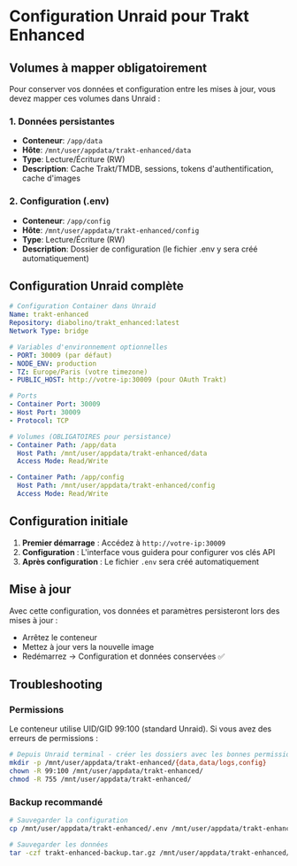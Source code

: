 # Configuration Unraid pour Trakt Enhanced

## Volumes à mapper obligatoirement

Pour conserver vos données et configuration entre les mises à jour, vous devez mapper ces volumes dans Unraid :

### 1. Données persistantes
- **Conteneur**: `/app/data`  
- **Hôte**: `/mnt/user/appdata/trakt-enhanced/data`
- **Type**: Lecture/Écriture (RW)
- **Description**: Cache Trakt/TMDB, sessions, tokens d'authentification, cache d'images

### 2. Configuration (.env)
- **Conteneur**: `/app/config`
- **Hôte**: `/mnt/user/appdata/trakt-enhanced/config`
- **Type**: Lecture/Écriture (RW)  
- **Description**: Dossier de configuration (le fichier .env y sera créé automatiquement)

## Configuration Unraid complète

```yaml
# Configuration Container dans Unraid
Name: trakt-enhanced
Repository: diabolino/trakt_enhanced:latest
Network Type: bridge

# Variables d'environnement optionnelles
- PORT: 30009 (par défaut)
- NODE_ENV: production
- TZ: Europe/Paris (votre timezone)
- PUBLIC_HOST: http://votre-ip:30009 (pour OAuth Trakt)

# Ports
- Container Port: 30009
- Host Port: 30009
- Protocol: TCP

# Volumes (OBLIGATOIRES pour persistance)
- Container Path: /app/data
  Host Path: /mnt/user/appdata/trakt-enhanced/data
  Access Mode: Read/Write

- Container Path: /app/config  
  Host Path: /mnt/user/appdata/trakt-enhanced/config
  Access Mode: Read/Write
```

## Configuration initiale

1. **Premier démarrage** : Accédez à `http://votre-ip:30009`
2. **Configuration** : L'interface vous guidera pour configurer vos clés API
3. **Après configuration** : Le fichier `.env` sera créé automatiquement

## Mise à jour

Avec cette configuration, vos données et paramètres persisteront lors des mises à jour :
- Arrêtez le conteneur
- Mettez à jour vers la nouvelle image
- Redémarrez → Configuration et données conservées ✅

## Troubleshooting

### Permissions
Le conteneur utilise UID/GID 99:100 (standard Unraid). Si vous avez des erreurs de permissions :
```bash
# Depuis Unraid terminal - créer les dossiers avec les bonnes permissions
mkdir -p /mnt/user/appdata/trakt-enhanced/{data,data/logs,config}
chown -R 99:100 /mnt/user/appdata/trakt-enhanced/
chmod -R 755 /mnt/user/appdata/trakt-enhanced/
```

### Backup recommandé  
```bash
# Sauvegarder la configuration
cp /mnt/user/appdata/trakt-enhanced/.env /mnt/user/appdata/trakt-enhanced/.env.backup

# Sauvegarder les données
tar -czf trakt-enhanced-backup.tar.gz /mnt/user/appdata/trakt-enhanced/
```
